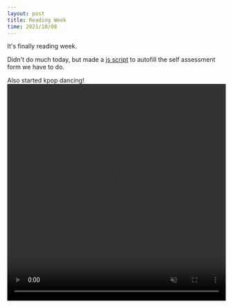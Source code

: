 ```yaml
---
layout: post
title: Reading Week
time: 2021/10/08
---
```


It's finally reading week.

Didn't do much today, but made a <a href="https://github.com/leoncyao/autofill_covid_self_assesment">js script</a> to autofill the self assessment form we have to do. 

Also started kpop dancing!
<video width="100%" height="500" controls loop autoplay muted>
<source src="{{site.baseurl}}//assets/Sports/growl_practice_1.mp4" type="video/mp4">
</video>